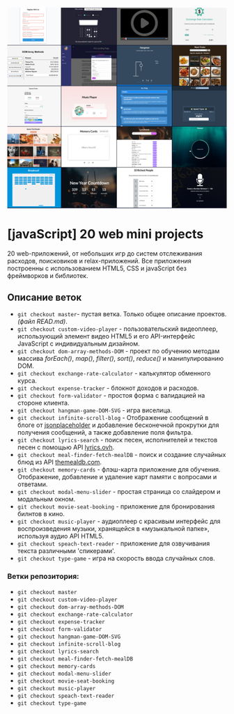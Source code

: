 ![](https://github.com/Barbaris2/-javaScript-20-web-mini-projects/blob/master/img/all.png)

# [javaScript] 20 web mini projects

20 web-приложений, от небольших игр до систем отслеживания расходов, поисковиков и relax-приложений. Все приложения построенны с использованием HTML5, CSS и javaScript без фреймворков и библиотек.

## Описание веток

- `git checkout master`- пустая ветка. Только общее описание проектов. _(файл READ.md)_.
- `git checkout custom-video-player` - пользовательский видеоплеер, использующий элемент видео HTML5 и его API-интерфейс JavaScript с индивидуальным дизайном.
- `git checkout dom-array-methods-DOM` - проект по обучению методам массива _forEach()_, _map()_, _filter()_, _sort()_, _reduce()_ и манипулированию DOM.
- `git checkout exchange-rate-calculator` - калькулятор обменного курса.
- `git checkout expense-tracker` - блокнот доходов и расходов.
- `git checkout form-validator` - простоя форма с валидацией на стороне клиента.
- `git checkout hangman-game-DOM-SVG` - игра виселица.
- `git checkout infinite-scroll-blog` - Отображение сообщений в блоге от [jsonplaceholder](https://jsonplaceholder.typicode.com) и добавление бесконечной прокрутки для получения сообщений, а также добавление поля фильтра.
- `git checkout lyrics-search` - поиск песен, исполнителей и текстов песен с помощью API [lyrics.ovh](https://lyrics.ovh).
- `git checkout meal-finder-fetch-mealDB` - поиск и создание случайных блюд из API [themealdb.com](www.themealdb.com).
- `git checkout memory-cards` - флэш-карта приложение для обучения. Отображение, добавление и удаление карт памяти с вопросами и ответами.
- `git checkout modal-menu-slider` - простая страница со слайдером и модальным окном.
- `git checkout movie-seat-booking` - приложение для бронирования билнтов в кино.
- `git checkout music-player` - аудиоплеер с красивым интерфейс для воспроизведения музыки, хранящейся в «музыкальной папке», используя аудио API HTML5.
- `git checkout speach-text-reader` - приложение для озвучивания текста различными 'спикерами'.
- `git checkout type-game` - игра на скорость ввода случайных слов.

### Ветки репозитория:

- `git checkout master`
- `git checkout custom-video-player`
- `git checkout dom-array-methods-DOM`
- `git checkout exchange-rate-calculator`
- `git checkout expense-tracker`
- `git checkout form-validator`
- `git checkout hangman-game-DOM-SVG`
- `git checkout infinite-scroll-blog`
- `git checkout lyrics-search`
- `git checkout meal-finder-fetch-mealDB`
- `git checkout memory-cards`
- `git checkout modal-menu-slider`
- `git checkout movie-seat-booking`
- `git checkout music-player`
- `git checkout speach-text-reader`
- `git checkout type-game`
